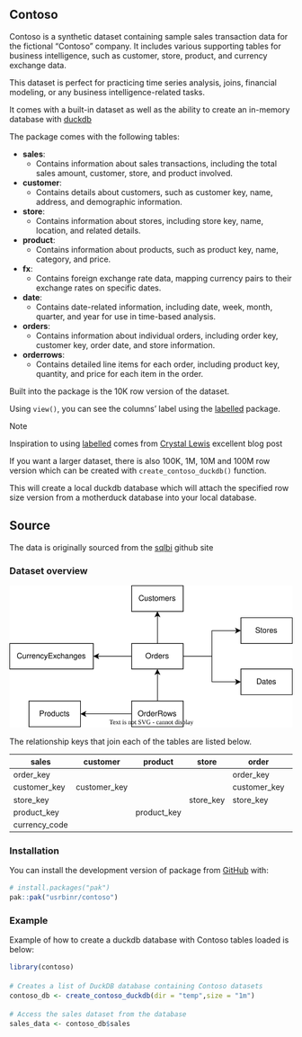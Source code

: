 

## Contoso

Contoso is a synthetic dataset containing sample sales transaction data
for the fictional “Contoso” company. It includes various supporting
tables for business intelligence, such as customer, store, product, and
currency exchange data.

This dataset is perfect for practicing time series analysis, joins,
financial modeling, or any business intelligence-related tasks.

It comes with a built-in dataset as well as the ability to create an
in-memory database with [duckdb](https://duckdb.org/)

The package comes with the following tables:

- **sales**:
  - Contains information about sales transactions, including the total
    sales amount, customer, store, and product involved.
- **customer**:
  - Contains details about customers, such as customer key, name,
    address, and demographic information.
- **store**:
  - Contains information about stores, including store key, name,
    location, and related details.
- **product**:
  - Contains information about products, such as product key, name,
    category, and price.
- **fx**:
  - Contains foreign exchange rate data, mapping currency pairs to their
    exchange rates on specific dates.
- **date**:
  - Contains date-related information, including date, week, month,
    quarter, and year for use in time-based analysis.
- **orders**:
  - Contains information about individual orders, including order key,
    customer key, order date, and store information.
- **orderrows**:
  - Contains detailed line items for each order, including product key,
    quantity, and price for each item in the order.

Built into the package is the 10K row version of the dataset.

Using `view()`, you can see the columns’ label using the
[labelled](https://larmarange.github.io/labelled/index.html) package.

> [!NOTE]
>
> Inspiration to using
> [labelled](https://larmarange.github.io/labelled/index.html) comes
> from [Crystal Lewis](https://cghlewis.com/blog/dict_clean/) excellent
> blog post

If you want a larger dataset, there is also 100K, 1M, 10M and 100M row
version which can be created with `create_contoso_duckdb()` function.

This will create a local duckdb database which will attach the specified
row size version from a motherduck database into your local database.

## Source

The data is originally sourced from the
[sqlbi](https://github.com/sql-bi/Contoso-Data-Generator-V2-Data/releases/tag/ready-to-use-data)
github site

### Dataset overview

![Contoso](man/figures/contoso.svg)

The relationship keys that join each of the tables are listed below.

| sales | customer | product | store | order | orderrows | fx |
|----|----|----|----|----|----|----|
| order_key |  |  |  | order_key | order_key |  |
| customer_key | customer_key |  |  | customer_key |  |  |
| store_key |  |  | store_key | store_key |  |  |
| product_key |  | product_key |  |  | product_key |  |
| currency_code |  |  |  |  |  | from_currency |

### Installation

You can install the development version of package from
[GitHub](https://github.com/usrbinr/contoso) with:

``` r
# install.packages("pak")
pak::pak("usrbinr/contoso")
```

### Example

Example of how to create a duckdb database with Contoso tables loaded is
below:

``` r
library(contoso)

# Creates a list of DuckDB database containing Contoso datasets
contoso_db <- create_contoso_duckdb(dir = "temp",size = "1m")

# Access the sales dataset from the database
sales_data <- contoso_db$sales
```
